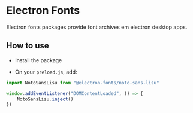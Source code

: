 # Electron Fonts

Electron fonts packages provide font archives em electron desktop apps.

## How to use

* Install the package

* On your `preload.js`, add:

```ts
import NotoSansLisu from "@electron-fonts/noto-sans-lisu"

window.addEventListener("DOMContentLoaded", () => {
    NotoSansLisu.inject()
})
```